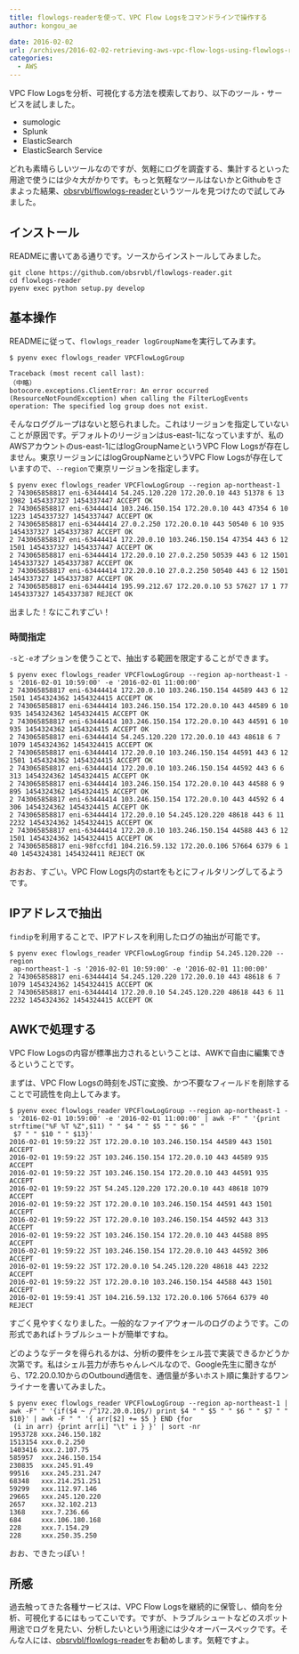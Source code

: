 ```yaml
---
title: flowlogs-readerを使って、VPC Flow Logsをコマンドラインで操作する
author: kongou_ae
date: 2016-02-02
url: /archives/2016-02-02-retrieving-aws-vpc-flow-logs-using-flowlogs-reader
categories:
  - AWS
---
```


VPC Flow Logsを分析、可視化する方法を模索しており、以下のツール・サービスを試しました。

- sumologic
- Splunk
- ElasticSearch
- ElasticSearch Service

どれも素晴らしいツールなのですが、気軽にログを調査する、集計するといった用途で使うには少々大がかりです。もっと気軽なツールはないかとGithubをさまよった結果、[obsrvbl/flowlogs-reader](https://github.com/obsrvbl/flowlogs-reader)というツールを見つけたので試してみました。

## インストール

READMEに書いてある通りです。ソースからインストールしてみました。

```
git clone https://github.com/obsrvbl/flowlogs-reader.git
cd flowlogs-reader
pyenv exec python setup.py develop
```

## 基本操作

READMEに従って、`flowlogs_reader logGroupName`を実行してみます。

```
$ pyenv exec flowlogs_reader VPCFlowLogGroup

Traceback (most recent call last):
（中略）
botocore.exceptions.ClientError: An error occurred (ResourceNotFoundException) when calling the FilterLogEvents operation: The specified log group does not exist.
```

そんなロググループはないと怒られました。これはリージョンを指定していないことが原因です。デフォルトのリージョンはus-east-1になっていますが、私のAWSアカウントのus-east-1にはlogGroupNameというVPC Flow Logsが存在しません。東京リージョンにはlogGroupNameというVPC Flow Logsが存在していますので、`--region`で東京リージョンを指定します。

```
$ pyenv exec flowlogs_reader VPCFlowLogGroup --region ap-northeast-1       
2 743065858817 eni-63444414 54.245.120.220 172.20.0.10 443 51378 6 13 1982 1454337327 1454337447 ACCEPT OK       
2 743065858817 eni-63444414 103.246.150.154 172.20.0.10 443 47354 6 10 1223 1454337327 1454337447 ACCEPT OK      
2 743065858817 eni-63444414 27.0.2.250 172.20.0.10 443 50540 6 10 935 1454337327 1454337387 ACCEPT OK
2 743065858817 eni-63444414 172.20.0.10 103.246.150.154 47354 443 6 12 1501 1454337327 1454337447 ACCEPT OK
2 743065858817 eni-63444414 172.20.0.10 27.0.2.250 50539 443 6 12 1501 1454337327 1454337387 ACCEPT OK
2 743065858817 eni-63444414 172.20.0.10 27.0.2.250 50540 443 6 12 1501 1454337327 1454337387 ACCEPT OK
2 743065858817 eni-63444414 195.99.212.67 172.20.0.10 53 57627 17 1 77 1454337327 1454337387 REJECT OK
```

出ました！なにこれすごい！

### 時間指定

`-s`と`-e`オプションを使うことで、抽出する範囲を限定することができます。

```
$ pyenv exec flowlogs_reader VPCFlowLogGroup --region ap-northeast-1 -s '2016-02-01 10:59:00' -e '2016-02-01 11:00:00'
2 743065858817 eni-63444414 172.20.0.10 103.246.150.154 44589 443 6 12 1501 1454324362 1454324415 ACCEPT OK
2 743065858817 eni-63444414 103.246.150.154 172.20.0.10 443 44589 6 10 935 1454324362 1454324415 ACCEPT OK
2 743065858817 eni-63444414 103.246.150.154 172.20.0.10 443 44591 6 10 935 1454324362 1454324415 ACCEPT OK
2 743065858817 eni-63444414 54.245.120.220 172.20.0.10 443 48618 6 7 1079 1454324362 1454324415 ACCEPT OK
2 743065858817 eni-63444414 172.20.0.10 103.246.150.154 44591 443 6 12 1501 1454324362 1454324415 ACCEPT OK
2 743065858817 eni-63444414 172.20.0.10 103.246.150.154 44592 443 6 6 313 1454324362 1454324415 ACCEPT OK
2 743065858817 eni-63444414 103.246.150.154 172.20.0.10 443 44588 6 9 895 1454324362 1454324415 ACCEPT OK
2 743065858817 eni-63444414 103.246.150.154 172.20.0.10 443 44592 6 4 306 1454324362 1454324415 ACCEPT OK
2 743065858817 eni-63444414 172.20.0.10 54.245.120.220 48618 443 6 11 2232 1454324362 1454324415 ACCEPT OK
2 743065858817 eni-63444414 172.20.0.10 103.246.150.154 44588 443 6 12 1501 1454324362 1454324415 ACCEPT OK
2 743065858817 eni-98fccfd1 104.216.59.132 172.20.0.106 57664 6379 6 1 40 1454324381 1454324411 REJECT OK
```

おおお、すごい。VPC Flow Logs内のstartをもとにフィルタリングしてるようです。

## IPアドレスで抽出

`findip`を利用することで、IPアドレスを利用したログの抽出が可能です。

```
$ pyenv exec flowlogs_reader VPCFlowLogGroup findip 54.245.120.220 --region
 ap-northeast-1 -s '2016-02-01 10:59:00' -e '2016-02-01 11:00:00'                                                
2 743065858817 eni-63444414 54.245.120.220 172.20.0.10 443 48618 6 7 1079 1454324362 1454324415 ACCEPT OK
2 743065858817 eni-63444414 172.20.0.10 54.245.120.220 48618 443 6 11 2232 1454324362 1454324415 ACCEPT OK
```

## AWKで処理する

VPC Flow Logsの内容が標準出力されるということは、AWKで自由に編集できるということです。

まずは、VPC Flow Logsの時刻をJSTに変換、かつ不要なフィールドを削除することで可読性を向上してみます。

```
$ pyenv exec flowlogs_reader VPCFlowLogGroup --region ap-northeast-1 -s '2016-02-01 10:59:00' -e '2016-02-01 11:00:00' | awk -F" " '{print strftime("%F %T %Z",$11) " " $4 " " $5 " " $6 " "
 $7 " " $10 " " $13}'
2016-02-01 19:59:22 JST 172.20.0.10 103.246.150.154 44589 443 1501 ACCEPT
2016-02-01 19:59:22 JST 103.246.150.154 172.20.0.10 443 44589 935 ACCEPT
2016-02-01 19:59:22 JST 103.246.150.154 172.20.0.10 443 44591 935 ACCEPT
2016-02-01 19:59:22 JST 54.245.120.220 172.20.0.10 443 48618 1079 ACCEPT
2016-02-01 19:59:22 JST 172.20.0.10 103.246.150.154 44591 443 1501 ACCEPT
2016-02-01 19:59:22 JST 172.20.0.10 103.246.150.154 44592 443 313 ACCEPT
2016-02-01 19:59:22 JST 103.246.150.154 172.20.0.10 443 44588 895 ACCEPT
2016-02-01 19:59:22 JST 103.246.150.154 172.20.0.10 443 44592 306 ACCEPT
2016-02-01 19:59:22 JST 172.20.0.10 54.245.120.220 48618 443 2232 ACCEPT
2016-02-01 19:59:22 JST 172.20.0.10 103.246.150.154 44588 443 1501 ACCEPT
2016-02-01 19:59:41 JST 104.216.59.132 172.20.0.106 57664 6379 40 REJECT
```

すごく見やすくなりました。一般的なファイアウォールのログのようです。この形式であればトラブルシュートが簡単ですね。

どのようなデータを得られるかは、分析の要件をシェル芸で実装できるかどうか次第です。私はシェル芸力が赤ちゃんレベルなので、Google先生に聞きながら、172.20.0.10からのOutbound通信を、通信量が多いホスト順に集計するワンライナーを書いてみました。

```
$ pyenv exec flowlogs_reader VPCFlowLogGroup --region ap-northeast-1 | awk -F" " '{if($4 ~ /^172.20.0.10$/) print $4 " " $5 " " $6 " " $7 " " $10}' | awk -F " " '{ arr[$2] += $5 } END {for
 (i in arr) {print arr[i] "\t" i } }' | sort -nr
1953728 xxx.246.150.182
1513154 xxx.0.2.250
1403416 xxx.2.107.75
585957  xxx.246.150.154
230835  xxx.245.91.49
99516   xxx.245.231.247
68348   xxx.214.251.251
59299   xxx.112.97.146
29665   xxx.245.120.220
2657    xxx.32.102.213
1368    xxx.7.236.66
684     xxx.106.180.168
228     xxx.7.154.29
228     xxx.250.35.250
```

おお、できたっぽい！

## 所感

過去触ってきた各種サービスは、VPC Flow Logsを継続的に保管し、傾向を分析、可視化するにはもってこいです。ですが、トラブルシュートなどのスポット用途でログを見たい、分析したいという用途には少々オーバースペックです。そんな人には、[obsrvbl/flowlogs-reader](https://github.com/obsrvbl/flowlogs-reader)をお勧めします。気軽ですよ。
